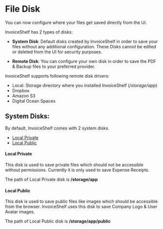 # File Disk

You can now configure where your files get saved directly from the UI.

InvoiceShelf has 2 types of disks:

- **System Disk**: Default disks created by InvoiceShelf in order to save your files without any additional configuration. These Disks cannot be edited or deleted from the UI for security purposes.

- **Remote Disk**: You can configure your own disk in order to save the PDF & Backup files to your preferred provider.

InvoiceShelf supports following remote disk drivers:

- Local: Storage directory where you installed InvoiceShelf (_/storage/app_)
- Dropbox
- Amazon S3
- Digital Ocean Spaces

## System Disks:

By default, InvoiceShelf comes with 2 system disks.

- [Local Private](#local-private)
- [Local Public](#local-public)

#### Local Private

This disk is used to save private files which should not be accessible without permissions. Currently it is only used to save Expense Receipts.

The path of Local Private disk is **/storage/app**

#### Local Public

This disk is used to save public files like images which should be accessible from the browser. InvoiceShelf uses this disk to save Company Logo & User Avatar images.

The path of Local Public disk is **/storage/app/public**
